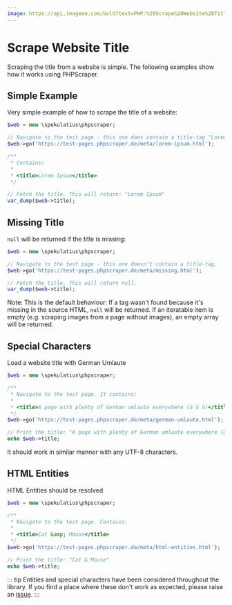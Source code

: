 ```yaml
---
image: https://api.imageee.com/bold?text=PHP:%20Scrape%20Website%20Title&bg_image=https://images.unsplash.com/photo-1542762933-ab3502717ce7
---
```


# Scrape Website Title

Scraping the title from a website is simple. The following examples show how it works using PHPScraper.


## Simple Example

Very simple example of how to scrape the title of a website:

```php
$web = new \spekulatius\phpscraper;

// Navigate to the test page - this one does contain a title-tag "Lorem Ipsum"
$web->go('https://test-pages.phpscraper.de/meta/lorem-ipsum.html');

/**
 * Contains:
 *
 * <title>Lorem Ipsum</title>
 */

// Fetch the title. This will return: "Lorem Ipsum"
var_dump($web->title);
```


## Missing Title

`null` will be returned if the title is missing:

```php
$web = new \spekulatius\phpscraper;

// Navigate to the test page - this one doesn't contain a title-tag.
$web->go('https://test-pages.phpscraper.de/meta/missing.html');

// Fetch the title. This will return null.
var_dump($web->title);
```

Note: This is the default behaviour: If a tag wasn't found because it's missing in the source HTML, `null` will be returned. If an iteratable item is empty (e.g. scraping images from a page without images), an empty array will be returned.


## Special Characters

Load a website title with German Umlaute

```php
$web = new \spekulatius\phpscraper;

/**
 * Navigate to the test page. It contains:
 *
 * <title>A page with plenty of German umlaute everywhere (ä ü ö)</title>
 */
$web->go('https://test-pages.phpscraper.de/meta/german-umlaute.html');

// Print the title: "A page with plenty of German umlaute everywhere (ä ü ö)"
echo $web->title;
```

It should work in similar manner with any UTF-8 characters.


## HTML Entities

HTML Entities should be resolved

```php
$web = new \spekulatius\phpscraper;

/**
 * Navigate to the test page. Contains:
 *
 * <title>Cat &amp; Mouse</title>
 */
$web->go('https://test-pages.phpscraper.de/meta/html-entities.html');

// Print the title: "Cat & Mouse"
echo $web->title;
```

::: tip
Entities and special characters have been considered throughout the library. If you find a place where these don't work as expected, please raise an [issue](https://github.com/spekulatius/PHPScraper/issues).
:::
